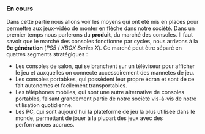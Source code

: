 ### En cours ###

Dans cette partie nous allons voir les moyens qui ont été mis en places pour permettre aux jeux-vidéo de monter en flèche dans notre société.
Dans un premier temps nous parlerons du **produit**, du marché des consoles.
Il faut savoir que le marché des consoles fonctionne par cycles, nous arrivons à la **9e génération** (*PS5* / *XBOX Series X*). Ce marché peut être séparé en quatres segments stratégiques :

* Les consoles de salon, qui se branchent sur un téléviseur pour afficher le jeu et auxquelles on connecte accessoirement des mannetes de jeu.
* Les consoles portabkes, qui possèdent leur propre écran et sont de ce fait autonomes et facilement transportables.
* Les téléphones mobiles, qui sont une autre alternative de consoles portables, faisant grandement partie de notre société vis-à-vis de notre utilisation quotidienne.
* Les PC, qui sont aujourd'hui la plateforme de jeu la plus utilisée dans le monde, permettant de jouer à la plupart des jeux avec des performances accrues.
